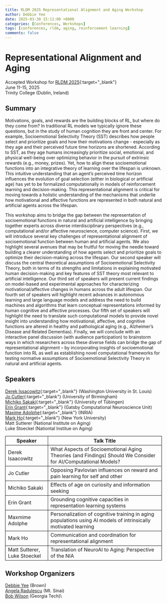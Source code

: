 ```yaml
---
title: RLDM 2025 Representational Alignment and Aging Workshop
author: Debbie Yee
date: 2025-03-30 15:11:00 +0800
categories: [Conferences, Workshops]
tags: [conferences, rldm, aging, reinforcement learning]
comments: false
---
```


# Representational Alignment and Aging

Accepted Workshop for [RLDM 2025](https://rldm.org/){:target="_blank"}\
June 11-15, 2025 \
Trinity College (Dublin, Ireland)

## Summary

Motivations, goals, and rewards are the building blocks of RL, but where do they come from? In traditional RL models we typically ignore these questions, but in the study of human cognition they are front and center. For example, Socioemotional Selectivity Theory (SST) describes how people select and prioritize goals and how their motivations change - especially as they age and their perceived future time horizons are shortened. According to SST, as they age humans increasingly prioritize social, emotional, and physical well-being over optimizing behavior in the pursuit of extrinsic rewards (e.g., money, prizes). Yet, how to align these socioemotional functions into an integrative theory of learning over the lifespan is unknown. This intuitive understanding that an agent’s perceived time horizon influences the evolution of goal selection (either in biological or artificial age) has yet to be formalized computationally in models of reinforcement learning and decision-making. This representational alignment is critical for moving towards a holistic understanding of the mechanisms that underlie how motivational and affective functions are represented in both natural and artificial agents across the lifespan. 

This workshop aims to bridge the gap between the representation of socioemotional functions in natural and artificial intelligence by bringing together experts across diverse interdisciplinary perspectives (e.g., computational and/or affective neuroscience, computer science). First, we will introduce several key challenges of representational alignment of socioemotional function between human and artificial agents. We also highlight several avenues that may be fruitful for moving the needle toward building a clearer understanding of how agents select and prioritize goals to optimize their decision-making across the lifespan. Our second speaker will discuss the central theoretical assumptions of Socioemotional Selectivity Theory, both in terms of its strengths and limitations in explaining motivated human decision-making and key features of SST theory most relevant to artificial intelligence. Our third set of speakers will present current findings on model-based and experimental approaches for characterizing motivational/affective changes in humans across the adult lifespan. Our fourth set of speakers will highlight recent advances in autonomous learning and large language models and address the need to build machines and algorithms that learn conceptual representations informed by human cognitive and affective processes. Our fifth set of speakers will highlight the need to translate such computational models to provide novel insight into understanding how motivational, affective, and cognitive functions are altered in healthy and pathological aging (e.g., Alzheimer’s Disease and Related Dementias). Finally, we will conclude with an interactive panel discussion (with audience participation) to brainstorm ways in which researchers across these diverse fields can bridge the gap of representational alignment – by incorporating insights of socioemotional function into RL as well as establishing novel computational frameworks for testing normative assumptions of Socioemotional Selectivity Theory in natural and artificial agents.

## Speakers

[Derek Issacowitz](https://sites.wustl.edu/lifespan/){:target="_blank"} (Washington University in St. Louis)\
[Jo Cutler](https://www.jocutler.com/){:target="_blank"} (University of Birmingham)\
[Michiko Sakaki](https://affectlearningscience.org/){:target="_blank"} (University of Tübingen)\
[Erin Grant](https://eringrant.github.io/){:target="_blank"} (Gatsby Computational Neuroscience Unit)\
[Maxime Adolphe](https://scholar.google.com/citations?user=QLtZ3cAAAAAJ&hl=en){:target="_blank"} (INRIA)\
[Mark Ho](https://markkho.github.io/){:target="_blank"} (New York University)\
Matt Sutterer (National Institute on Aging)\
Luke Stoeckel (Nationtal Institue on Aging)

<table style="border-collapse: collapse; width: 100%;">
  <tr>
    <th style="border: 1px solid black;">Speaker</th>
    <th style="border: 1px solid black;">Talk Title</th>
  </tr>
  <tr>
    <td style="border: 1px solid black;">Derek Isaacowitz</td>
    <td style="border: 1px solid black;">What Aspects of Socioemotional Aging Theories (and Findings) Should We Consider for AI/Computational Models?</td>
  </tr>
  <tr>
    <td style="border: 1px solid black;">Jo Cutler</td>
    <td style="border: 1px solid black;">Opposing Pavlovian influences on reward and pain learning for self and other
</td>
  </tr>
  <tr>
    <td style="border: 1px solid black;">Michiko Sakaki</td>
    <td style="border: 1px solid black;">Effects of age on curiosity and information seeking</td>
  </tr>
  <tr>
    <td style="border: 1px solid black;">Erin Grant</td>
    <td style="border: 1px solid black;">Grounding cognitive capacities in representation learning systems</td>
  </tr>
  <tr>
    <td style="border: 1px solid black;">Maxmime Adolphe</td>
    <td style="border: 1px solid black;">Personalization of cognitive training in aging populations using AI models of intrinsically motivated learning</td>
  </tr>
  <tr>
    <td style="border: 1px solid black;">Mark Ho</td>
    <td style="border: 1px solid black;">Communication and coordination for representational alignment</td>
  </tr>
  <tr>
    <td style="border: 1px solid black;">Matt Sutterer, Luke Stoeckel</td>
    <td style="border: 1px solid black;">Translation of NeuroAI to Aging: Perspective of the NIA </td>
  </tr>
</table>


## Workshop Organizers

[Debbie Yee](https://debyeeneuro.com/) (Brown)\
[Angela Radulescu](https://www.angelaradulescu.com/) (Mt. Sinai)\
[Bob Wilson](https://psychology.gatech.edu/people/robert-wilson) (Georgia Tech)\

